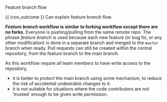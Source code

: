 <span id="title">Feature branch flow</span>

<span id="prereqs"><panel src="../forkingWorkflow/unit-inElsewhere-asFlat.md" boilerplate header="%%{{ icon_prereq }} Revision Control → Forking Workflow%%" popup-url="{{ baseUrl }}/revisionControl/forkingWorkflow" /></span>

<span id="outcomes">{{ icon_outcome }} Can explain feature branch flow</span>

<div id="body">

**_Feature branch_ workflow is similar to forking workflow except there are no forks.** Everyone is pushing/pulling from the same remote repo. The phrase _feature branch_ is used because each new feature (or bug fix, or any other modification) is done in a separate branch and merged to the `master` branch when ready. Pull requests can still be created within the central repository, from the feature branch to the main branch.

As this workflow require all team members to have write access to the repository,
  * it is better to _protect_ the main branch using some mechanism, to reduce the risk of accidental undesirable changes to it.
  * it is not suitable for situations where the code contributors are not 'trusted' enough to be given write permission.

<pic src="{{baseUrl}}/revisionControl/featureBranchFlow/images/diagram.png" height="330" />
<p/>

</div>

<div id="extras">
<include src="resourcesPanel.md" boilerplate/>
</div>
